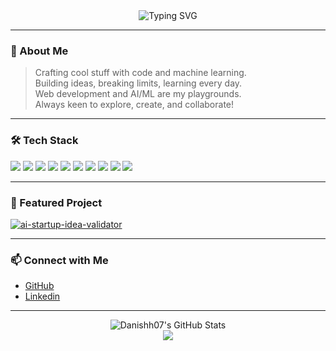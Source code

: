 <!-- Profile README for Danishh07 -->

<div align="center">
  <img src="https://readme-typing-svg.demolab.com?font=Fira+Code&size=28&pause=1000&color=00BFFF&center=true&vCenter=true&width=500&lines=Hey!+I'm+Danishh07;Web+%26+AI/ML+Enthusiast;Code.+Create.+Innovate." alt="Typing SVG" />
</div>

---

### 🚀 About Me

> Crafting cool stuff with code and machine learning.  
> Building ideas, breaking limits, learning every day.  
> Web development and AI/ML are my playgrounds.  
> Always keen to explore, create, and collaborate!

---

### 🛠️ Tech Stack

<div>
  <img src="https://img.shields.io/badge/HTML5-E34F26?style=for-the-badge&logo=html5&logoColor=white"/>
  <img src="https://img.shields.io/badge/CSS3-1572B6?style=for-the-badge&logo=css3&logoColor=white"/>
  <img src="https://img.shields.io/badge/Javascript-F7DF1E?style=for-the-badge&logo=javascript&logoColor=black"/>
  <img src="https://img.shields.io/badge/React-61DAFB?style=for-the-badge&logo=react&logoColor=black"/>
  <img src="https://img.shields.io/badge/Node.js-339933?style=for-the-badge&logo=nodedotjs&logoColor=white"/>
  <img src="https://img.shields.io/badge/Python-3776AB?style=for-the-badge&logo=python&logoColor=white"/>
  <img src="https://img.shields.io/badge/FastAPI-009688?style=for-the-badge&logo=fastapi&logoColor=white"/>
  <img src="https://img.shields.io/badge/C++-00599C?style=for-the-badge&logo=c%2B%2B&logoColor=white"/>
  <img src="https://img.shields.io/badge/SQL-4479A1?style=for-the-badge&logo=postgresql&logoColor=white"/>
  <img src="https://img.shields.io/badge/MongoDB-47A248?style=for-the-badge&logo=mongodb&logoColor=white"/>
</div>

---

### 🌟 Featured Project

[![ai-startup-idea-validator](https://github-readme-stats.vercel.app/api/pin/?username=Danishh07&repo=ai-startup-idea-validator&theme=tokyonight)](https://github.com/Danishh07/ai-startup-idea-validator)

---

### 📫 Connect with Me

- [GitHub](https://github.com/Danishh07)
- [Linkedin](https://www.linkedin.com/in/md-danish-alam07/)

---

<div align="center">
  <img src="https://github-readme-stats.vercel.app/api?username=Danishh07&show_icons=true&theme=tokyonight" alt="Danishh07's GitHub Stats" />
</div>

<!-- Cool footer animation -->
<div align="center">
  <img src="https://capsule-render.vercel.app/api?type=waving&color=gradient&height=100&section=footer"/>
</div>
